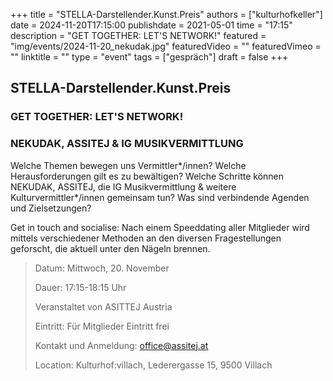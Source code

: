 +++
title = "STELLA-Darstellender.Kunst.Preis"
authors = ["kulturhofkeller"]
date = 2024-11-20T17:15:00
publishdate = 2021-05-01
time = "17:15"
description = "GET TOGETHER: LET'S NETWORK!"
featured = "img/events/2024-11-20_nekudak.jpg"
featuredVideo = ""
featuredVimeo = ""
linktitle = ""
type = "event"
tags = ["gespräch"]
draft = false
+++

##  STELLA-Darstellender.Kunst.Preis
### GET TOGETHER: LET'S NETWORK!
### NEKUDAK, ASSITEJ & IG MUSIKVERMITTLUNG


Welche Themen bewegen uns Vermittler*/innen? Welche Herausforderungen gilt es zu bewältigen? Welche Schritte können NEKUDAK, ASSITEJ, die IG Musikver­mittlung & weitere Kulturvermittler*/innen gemeinsam tun? Was sind verbindende Agenden und Zielsetzungen?

Get in touch and socialise: Nach einem Speeddating aller Mitglieder wird mittels verschiedener Methoden an den diversen Fragestellungen geforscht, die aktuell unter den Nägeln brennen.


> Datum: Mittwoch, 20. November
>
> Dauer: 17:15-18:15 Uhr
>
> Veranstaltet von ASITTEJ Austria
>
> Eintritt: Für Mitglieder Eintritt frei
> 
> Kontakt und Anmeldung: office@assitej.at 
>
> Location: Kulturhof:villach, Lederergasse 15, 9500 Villach

